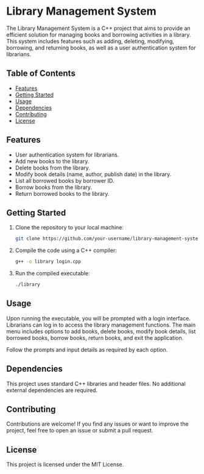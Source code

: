 # Library Management System

The Library Management System is a C++ project that aims to provide an efficient solution for managing books and borrowing activities in a library. This system includes features such as adding, deleting, modifying, borrowing, and returning books, as well as a user authentication system for librarians.

## Table of Contents

- [Features](#features)
- [Getting Started](#getting-started)
- [Usage](#usage)
- [Dependencies](#dependencies)
- [Contributing](#contributing)
- [License](#license)

## Features

- User authentication system for librarians.
- Add new books to the library.
- Delete books from the library.
- Modify book details (name, author, publish date) in the library.
- List all borrowed books by borrower ID.
- Borrow books from the library.
- Return borrowed books to the library.

## Getting Started

1. Clone the repository to your local machine:

   ```bash
   git clone https://github.com/your-username/library-management-system.git
2. Compile the code using a C++ compiler:
   
   ```bash
   g++ -o library login.cpp
4. Run the compiled executable:
   
   ```bash
   ./library

## Usage

Upon running the executable, you will be prompted with a login interface. Librarians can log in to access the library management functions. The main menu includes options to add books, delete books, modify book details, list borrowed books, borrow books, return books, and exit the application.

Follow the prompts and input details as required by each option.

## Dependencies

This project uses standard C++ libraries and header files. No additional external dependencies are required.

## Contributing

Contributions are welcome! If you find any issues or want to improve the project, feel free to open an issue or submit a pull request.

## License

This project is licensed under the MIT License.

